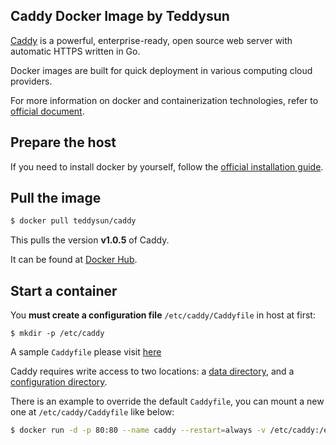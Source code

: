 ## Caddy Docker Image by Teddysun

[Caddy][1] is a powerful, enterprise-ready, open source web server with automatic HTTPS written in Go.

Docker images are built for quick deployment in various computing cloud providers.

For more information on docker and containerization technologies, refer to [official document][2].

## Prepare the host

If you need to install docker by yourself, follow the [official installation guide][3].

## Pull the image

```bash
$ docker pull teddysun/caddy
```

This pulls the version **v1.0.5** of Caddy.

It can be found at [Docker Hub][4].

## Start a container

You **must create a configuration file**  `/etc/caddy/Caddyfile` in host at first:

```
$ mkdir -p /etc/caddy
```

A sample `Caddyfile` please visit [here](https://github.com/caddyserver/dist/blob/master/config/Caddyfile)

Caddy requires write access to two locations: a [data directory](https://caddyserver.com/docs/conventions#data-directory), and a [configuration directory](https://caddyserver.com/docs/conventions#configuration-directory). 

There is an example to override the default `Caddyfile`, you can mount a new one at `/etc/caddy/Caddyfile` like below:

```bash
$ docker run -d -p 80:80 --name caddy --restart=always -v /etc/caddy:/etc/caddy teddysun/caddy
```

[1]: https://caddyserver.com/
[2]: https://docs.docker.com/
[3]: https://docs.docker.com/install/
[4]: https://hub.docker.com/r/teddysun/caddy/